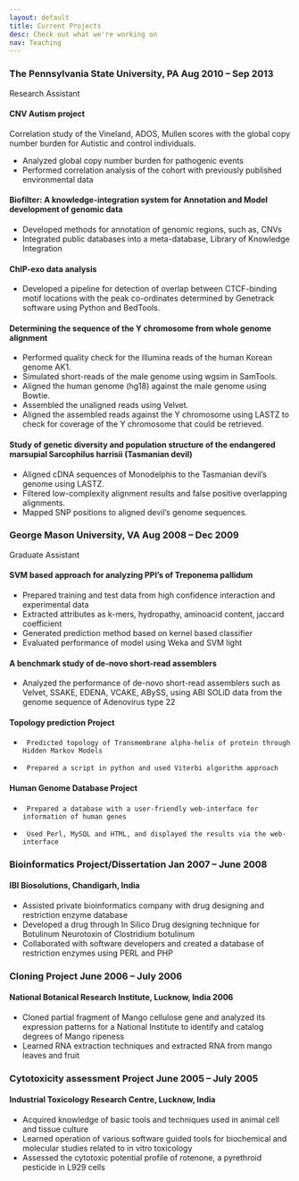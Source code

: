 ```yaml
---
layout: default
title: Current Projects
desc: Check out what we're working on
nav: Teaching
---
```


### The Pennsylvania State University, PA                                                      Aug 2010 – Sep 2013
Research Assistant
#### CNV Autism project
Correlation study of the Vineland, ADOS, Mullen scores with the global copy number burden for Autistic and control individuals.
*	Analyzed global copy number burden for pathogenic events
*	Performed correlation analysis of the cohort with previously published environmental data
#### Biofilter: A knowledge-integration system for Annotation and Model development of genomic data 									   
*	Developed methods for annotation of genomic regions, such as, CNVs
*	Integrated public databases into a meta-database, Library of Knowledge Integration
#### ChIP-exo data analysis 								    
*	Developed a pipeline for detection of overlap between CTCF-binding motif locations with the peak co-ordinates determined by Genetrack software using Python and BedTools.

#### Determining the sequence of the Y chromosome from whole genome alignment 
*	Performed quality check for the Illumina reads of the human Korean genome AK1.
*	Simulated short-reads of the male genome using wgsim in SamTools.
*	Aligned the human genome (hg18) against the male genome using Bowtie.
*	Assembled the unaligned reads using Velvet.
*	Aligned the assembled reads against the Y chromosome using LASTZ to check for coverage of the Y chromosome that could be retrieved.
#### Study of genetic diversity and population structure of the endangered marsupial Sarcophilus harrisii (Tasmanian devil)                                     
*	Aligned cDNA sequences of Monodelphis to the Tasmanian devil’s genome using LASTZ.
*	Filtered low-complexity alignment results and false positive overlapping alignments.
*	Mapped SNP positions to aligned devil’s genome sequences.

### George Mason University, VA                                                                    Aug 2008 – Dec 2009
Graduate Assistant
#### SVM based approach for analyzing PPI’s of Treponema pallidum
*	Prepared training and test data from high confidence interaction and experimental data
*	Extracted attributes as k-mers, hydropathy, aminoacid content, jaccard coefficient
*	Generated prediction method based on kernel based classifier
*	Evaluated performance of model using Weka and SVM light
#### A benchmark study of de-novo short-read assemblers 
*	Analyzed the performance of de-novo short-read assemblers such as Velvet, SSAKE, EDENA, VCAKE, ABySS, using ABI SOLiD data from the genome sequence of Adenovirus type 22

#### Topology prediction Project
*	   Predicted topology of Transmembrane alpha-helix of protein through Hidden Markov Models
*	   Prepared a script in python and used Viterbi algorithm approach 
#### Human Genome Database Project 						    
*	   Prepared a database with a user-friendly web-interface for information of human genes
*	   Used Perl, MySQL and HTML, and displayed the results via the web-interface

### Bioinformatics Project/Dissertation                                                      Jan 2007 – June 2008

#### IBI Biosolutions, Chandigarh, India
*	Assisted private bioinformatics company with drug designing and restriction enzyme database
*	Developed a drug through In Silico Drug designing technique for Botulinum Neurotoxin of Clostridium botulinum 
*	Collaborated with software developers and created a database of restriction enzymes using PERL and PHP

### Cloning Project                                                                                       June 2006 – July 2006

#### National Botanical Research Institute, Lucknow, India 2006
*	Cloned partial fragment of Mango cellulose gene and analyzed its expression patterns for a National Institute to identify and catalog degrees of Mango ripeness
*	Learned RNA extraction techniques and extracted RNA from mango leaves and fruit

### Cytotoxicity assessment Project                                                          June 2005 – July 2005

#### Industrial Toxicology Research Centre, Lucknow, India 
*	Acquired knowledge of basic tools and techniques used in animal cell and tissue culture
*	Learned operation of various software guided tools for biochemical and molecular studies related to in vitro toxicology
*	Assessed the cytotoxic potential profile of rotenone, a pyrethroid pesticide in L929 cells

